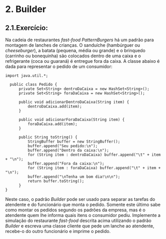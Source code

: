 # 2. Builder
## 2.1.Exercício:

Na cadeia de restaurantes _fast-food_ _PatternBurgers_ há um padrão para montagem de lanches de crianças. O
sanduíche (hambúrguer ou _cheeseburger_), a batata (pequena, média ou grande) e o brinquedo (carrinho ou
bonequinha) são colocados dentro de uma caixa e o refrigerante (coca ou guaraná) é entregue fora da
caixa. A classe abaixo é dada para representar o pedido de um consumidor:

```
import java.util.*;

  public class Pedido {
      private Set<String> dentroDaCaixa = new HashSet<String>();
      private Set<String> foraDaCaixa = new HashSet<String>();
      
      public void adicionarDentroDaCaixa(String item) {
          dentroDaCaixa.add(item);
      }
  
      public void adicionarForaDaCaixa(String item) {
          foraDaCaixa.add(item);
      }
  
      public String toString() {
          StringBuffer buffer = new StringBuffer();
          buffer.append("Seu pedido:\n");
          buffer.append("Dentro da caixa:\n");
          for (String item : dentroDaCaixa) buffer.append("\t" + item + "\n");
          buffer.append("Fora da caixa:\n");
          for (String item : foraDaCaixa) buffer.append("\t" + item + "\n");
          buffer.append("\nTenha um bom dia!\n\n");
          return buffer.toString();
      }
}
```

Neste caso, o padrão _Builder_ pode ser usado para separar as tarefas do atendente e do funcionário que
monta o pedido. Somente este último sabe como montar os pedidos segundo os padrões da empresa, mas é
o atendente quem lhe informa quais itens o consumidor pediu.
Implemente a simulação do restaurante _fast-food_ descrita acima utilizando o padrão _Builder_ e escreva uma
classe cliente que pede um lanche ao atendente, recebe-o do outro funcionário e imprime o pedido.
